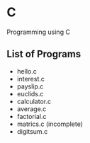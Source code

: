 # C 

Programming using C

## List of Programs

- hello.c
- interest.c
- payslip.c
- euclids.c
- calculator.c
- average.c
- factorial.c
- matrics.c (incomplete)
- digitsum.c